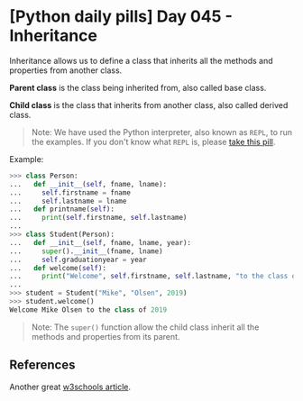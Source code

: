 # [Python daily pills] Day 045 - Inheritance

Inheritance allows us to define a class that inherits all the methods and properties from another class.

**Parent class** is the class being inherited from, also called base class.

**Child class** is the class that inherits from another class, also called derived class.

> Note: We have used the Python interpreter, also known as `REPL`, to run the examples. If you don't know what `REPL` is, please [take this pill](../day-005).

Example:

```python
>>> class Person:
...   def __init__(self, fname, lname):
...     self.firstname = fname
...     self.lastname = lname
...   def printname(self):
...     print(self.firstname, self.lastname)
...
>>> class Student(Person):
...   def __init__(self, fname, lname, year):
...     super().__init__(fname, lname)
...     self.graduationyear = year
...   def welcome(self):
...     print("Welcome", self.firstname, self.lastname, "to the class of", self.graduationyear)
...
>>> student = Student("Mike", "Olsen", 2019)
>>> student.welcome()
Welcome Mike Olsen to the class of 2019
```

> Note: The `super()` function allow the child class inherit all the methods and properties from its parent.

## References

Another great [w3schools article](https://www.w3schools.com/python/python_inheritance.asp).
